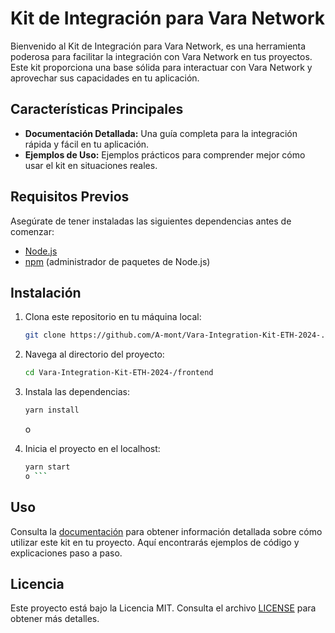 # Kit de Integración para Vara Network

Bienvenido al Kit de Integración para Vara Network, es una herramienta poderosa para facilitar la integración con Vara Network en tus proyectos. Este kit proporciona una base sólida para interactuar con Vara Network y aprovechar sus capacidades en tu aplicación.

## Características Principales

- **Documentación Detallada:** Una guía completa para la integración rápida y fácil en tu aplicación.
- **Ejemplos de Uso:** Ejemplos prácticos para comprender mejor cómo usar el kit en situaciones reales.

## Requisitos Previos

Asegúrate de tener instaladas las siguientes dependencias antes de comenzar:
- [Node.js](https://nodejs.org/)
- [npm](https://www.npmjs.com/) (administrador de paquetes de Node.js)

## Instalación

1. Clona este repositorio en tu máquina local:

    ```bash
    git clone https://github.com/A-mont/Vara-Integration-Kit-ETH-2024-.git
    ```

2. Navega al directorio del proyecto:

    ```bash
    cd Vara-Integration-Kit-ETH-2024-/frontend
    ```

3. Instala las dependencias:

    ```bash
    yarn install
    ```
    o
4. Inicia el proyecto en el localhost:

    ```bash
    yarn start
   o ```

## Uso

Consulta la [documentación](./docs) para obtener información detallada sobre cómo utilizar este kit en tu proyecto. Aquí encontrarás ejemplos de código y explicaciones paso a paso.



## Licencia

Este proyecto está bajo la Licencia MIT. Consulta el archivo [LICENSE](./LICENSE) para obtener más detalles.
